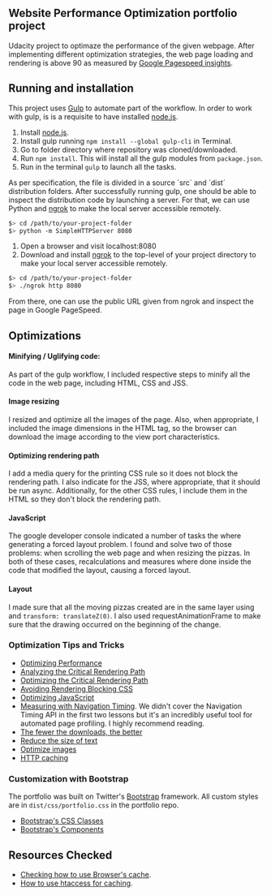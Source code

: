 ## Website Performance Optimization portfolio project

Udacity project to optimaze the performance of the given webpage. After implementing different optimization strategies, the web page loading and rendering is above 90 as measured by [Google Pagespeed insights](https://developers.google.com/speed/pagespeed/insights/).

## Running and installation

This project uses [Gulp](http://gulpjs.com/) to automate part of the workflow. In order to work with gulp, is is a requisite to have installed [node.js](https://nodejs.org/en/).

1. Install [node.js](https://nodejs.org/en/download/).
2. Install gulp running `npm install --global gulp-cli` in Terminal.
3. Go to folder directory where repository was cloned/downloaded.
4. Run `npm install`. This will install all the gulp modules from `package.json`.
5. Run in the terminal `gulp` to launch all the tasks.

As per specification, the file is divided in a source ´src´ and ´dist´ distribution folders. After successfully running gulp, one should be able to inspect the distribution code by launching a server. For that, we can use Python and [ngrok](https://ngrok.com/) to make the local server accessible remotely.

  ```bash
  $> cd /path/to/your-project-folder
  $> python -m SimpleHTTPServer 8080
  ```

1. Open a browser and visit localhost:8080
2. Download and install [ngrok](https://ngrok.com/) to the top-level of your project directory to make your local server accessible remotely.

  ``` bash
  $> cd /path/to/your-project-folder
  $> ./ngrok http 8080
  ```

From there, one can use the public URL given from ngrok and inspect the page in Google PageSpeed.

## Optimizations

#### Minifying / Uglifying  code:

As part of the gulp workflow, I included respective steps to minify all the code in the web page, including HTML, CSS and JSS.

#### Image resizing

I resized and optimize all the images of the page. Also, when appropriate, I included the image dimensions in the HTML tag, so the browser can download the image according to the view port characteristics.

#### Optimizing rendering path

I add a media query for the printing CSS rule so it does not block the rendering path. I also indicate for the JSS, where appropriate, that it should be run async. Additionally, for the other CSS rules, I include them in the HTML so they don't block the rendering path.

#### JavaScript

The google developer console indicated a number of tasks the where generating a forced layout problem. I found and solve two of those problems: when scrolling the web page and when resizing the pizzas. In both of these cases, recalculations and measures where done inside the code that modified the layout, causing a forced layout.

#### Layout

I made sure that all the moving pizzas created are in the same layer using  and `transform: translateZ(0)`. I also used requestAnimationFrame to make sure that the drawing occurred on the beginning of the change.


### Optimization Tips and Tricks
* [Optimizing Performance](https://developers.google.com/web/fundamentals/performance/ "web performance")
* [Analyzing the Critical Rendering Path](https://developers.google.com/web/fundamentals/performance/critical-rendering-path/analyzing-crp.html "analyzing crp")
* [Optimizing the Critical Rendering Path](https://developers.google.com/web/fundamentals/performance/critical-rendering-path/optimizing-critical-rendering-path.html "optimize the crp!")
* [Avoiding Rendering Blocking CSS](https://developers.google.com/web/fundamentals/performance/critical-rendering-path/render-blocking-css.html "render blocking css")
* [Optimizing JavaScript](https://developers.google.com/web/fundamentals/performance/critical-rendering-path/adding-interactivity-with-javascript.html "javascript")
* [Measuring with Navigation Timing](https://developers.google.com/web/fundamentals/performance/critical-rendering-path/measure-crp.html "nav timing api"). We didn't cover the Navigation Timing API in the first two lessons but it's an incredibly useful tool for automated page profiling. I highly recommend reading.
* <a href="https://developers.google.com/web/fundamentals/performance/optimizing-content-efficiency/eliminate-downloads.html">The fewer the downloads, the better</a>
* <a href="https://developers.google.com/web/fundamentals/performance/optimizing-content-efficiency/optimize-encoding-and-transfer.html">Reduce the size of text</a>
* <a href="https://developers.google.com/web/fundamentals/performance/optimizing-content-efficiency/image-optimization.html">Optimize images</a>
* <a href="https://developers.google.com/web/fundamentals/performance/optimizing-content-efficiency/http-caching.html">HTTP caching</a>

### Customization with Bootstrap
The portfolio was built on Twitter's <a href="http://getbootstrap.com/">Bootstrap</a> framework. All custom styles are in `dist/css/portfolio.css` in the portfolio repo.

* <a href="http://getbootstrap.com/css/">Bootstrap's CSS Classes</a>
* <a href="http://getbootstrap.com/components/">Bootstrap's Components</a>


## Resources Checked
* [Checking how to use Browser's cache](https://varvy.com/pagespeed/cache-control.html).
* [How to use htaccess for caching](https://davidwalsh.name/html5-boilerplate-htaccess).

